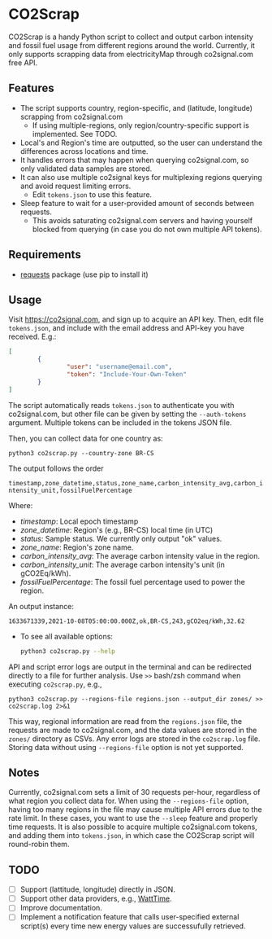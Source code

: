 # CO2Scrap
CO2Scrap is a handy Python script to collect and output carbon intensity and fossil fuel usage from different regions around the world. Currently, it only supports scrapping data from electricityMap through co2signal.com free API.

## Features
* The script supports country, region-specific, and (latitude, longitude) scrapping from co2signal.com
  * If using multiple-regions, only region/country-specific support is implemented. See TODO.
* Local's and Region's time are outputted, so the user can understand the differences across locations and time.
* It handles errors that may happen when querying co2signal.com, so only validated data samples are stored.
* It can also use multiple co2signal keys for multiplexing regions querying and avoid request limiting errors.
  -  Edit ```tokens.json``` to use this feature.
* Sleep feature to wait for a user-provided amount of seconds between requests.
  -  This avoids saturating co2signal.com servers and having yourself blocked from querying (in case you do not own multiple API tokens).
 
 ## Requirements
 
 * [requests](https://pypi.org/project/requests/) package (use pip to install it)
 
## Usage

Visit https://co2signal.com, and sign up to acquire an API key.
Then, edit file ```tokens.json```, and include with the email address and API-key you have received. E.g.:

```json
[
        {
                "user": "username@email.com",
                "token": "Include-Your-Own-Token"
        }
]
```

The script automatically reads ```tokens.json``` to authenticate you with co2signal.com, but other file can be given by setting the ```--auth-tokens``` argument. Multiple tokens can be included in the tokens JSON file.

Then, you can collect data for one country as:

```python3 co2scrap.py --country-zone BR-CS```

The output follows the order

```timestamp,zone_datetime,status,zone_name,carbon_intensity_avg,carbon_intensity_unit,fossilFuelPercentage```

Where:
- *timestamp*: Local epoch timestamp
- *zone_datetime*: Region's (e.g., BR-CS) local time (in UTC)
- *status*: Sample status. We currently only output "ok" values.
- *zone_name*: Region's zone name.
- *carbon_intensity_avg*: The average carbon intensity value in the region.
- *carbon_intensity_unit*: The average carbon intensity's unit (in gCO2Eq/kWh).
- *fossilFuelPercentage*: The fossil fuel percentage used to power the region.

An output instance:

```1633671339,2021-10-08T05:00:00.000Z,ok,BR-CS,243,gCO2eq/kWh,32.62```

* To see all available options:
   ```bash
   python3 co2scrap.py --help
   ```

API and script error logs are output in the terminal and can be redirected directly to a file for further analysis. Use ```>>``` bash/zsh command when executing ```co2scrap.py```, e.g.,

```python3 co2scrap.py --regions-file regions.json --output_dir zones/ >> co2scrap.log 2>&1```

This way, regional information are read from the ```regions.json``` file, the requests are made to co2signal.com, and the data values are stored in the ```zones/``` directory as CSVs. Any error logs are stored in the ```co2scrap.log``` file. Storing data without using ```--regions-file``` option is not yet supported.

## Notes

Currently, co2signal.com sets a limit of 30 requests per-hour, regardless of what region you collect data for. When using the ```--regions-file``` option, having too many regions in the file may cause multiple API errors due to the rate limit. In these cases, you want to use the ```--sleep``` feature and properly time requests. It is also possible to acquire multiple co2signal.com tokens, and adding them into ```tokens.json```, in which case the CO2Scrap script will round-robin them.

## TODO
- [ ] Support (lattitude, longitude) directly in JSON.
- [ ] Support other data providers, e.g., [WattTime](https://www.watttime.org/api-documentation).
- [ ] Improve documentation.
- [ ] Implement a notification feature that calls user-specified external script(s) every time new energy values are successufully retrieved.
